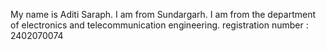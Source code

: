 
My name is Aditi Saraph.
I am from Sundargarh.
I am from the department of electronics and telecommunication engineering.
registration number : 2402070074
